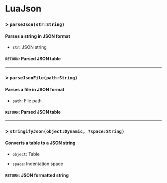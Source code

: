 # LuaJson

### > `parseJson(str:String)`

#### Parses a string in JSON format 

- `str`: JSON string 

#### `RETURN`: Parsed JSON table 

---

### > `parseJsonFile(path:String)`

#### Parses a file in JSON format 

- `path`: File path 

#### `RETURN`: Parsed JSON table 

---

### > `stringifyJson(object:Dynamic, ?space:String)`

#### Converts a table to a JSON string 

- `object`: Table 

- `space`: Indentation space 

#### `RETURN`: JSON formatted string 

